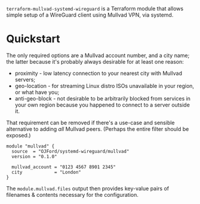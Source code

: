 `terraform-mullvad-systemd-wireguard` is a Terraform module that allows simple setup of a WireGuard client using Mullvad VPN, via systemd.

# Quickstart

The only required options are a Mullvad account number, and a city name; the latter because it's probably always desirable for at least one reason:
* proximity - low latency connection to your nearest city with Mullvad servers;
* geo-location - for streaming Linux distro ISOs unavailable in your region, or what have you;
* anti-geo-block - not desirable to be arbitrarily blocked from services in your own region because you happened to connect to a server outside it.

That requirement can be removed if there's a use-case and sensible alternative to adding _all_ Mullvad peers. (Perhaps the entire filter should be exposed.)

```hcl
module "mullvad" {
  source  = "OJFord/systemd-wireguard/mullvad"
  version = "0.1.0"

  mullvad_account = "0123 4567 8901 2345"
  city            = "London"
}
```

The `module.mullvad.files` output then provides key-value pairs of filenames & contents necessary for the configuration.
